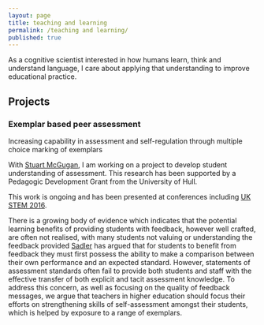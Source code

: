 ```yaml
---
layout: page
title: teaching and learning
permalink: /teaching and learning/
published: true
---
```


As a cognitive scientist interested in how humans learn, think and understand language, I care about applying that understanding to improve educational practice. 

## Projects

### Exemplar based peer assessment
Increasing capability in assessment and self-regulation through multiple choice marking of exemplars

With [Stuart McGugan](http://www2.hull.ac.uk/administration/leap/whos-who-2/s_mcgugan.aspx), I am working on a project to develop student understanding of assessment. This research has been supported by a Pedagogic Development Grant from the University of Hull.

This work is ongoing and has been presented at conferences including [UK STEM 2016](https://ukstemconference.wordpress.com/).

There is a growing body of evidence which indicates that the potential learning benefits of providing students with feedback, however well crafted, are often not realised, with many students not valuing or understanding the feedback provided [Sadler](https://uofa.ualberta.ca/-/media/ualberta/centre-for-teaching-and-learning/symposium/less-teaching-more-learning-2009/royce-sadler/articles/symposiumltmlroyce-sadlerbeyond-feedback--developing-student-capability-in-complex-appraisal.pdf) has argued that for students to benefit from feedback they must first possess the ability to make a comparison between their own performance and an expected standard. However, statements of assessment standards often fail to provide both students and staff with the effective transfer of both explicit and tacit assessment knowledge. To address this concern, as well as focusing on the quality of feedback messages, we argue that teachers in higher education should focus their efforts on strengthening skills of self-assessment amongst their students, which is helped by exposure to a range of exemplars. 
